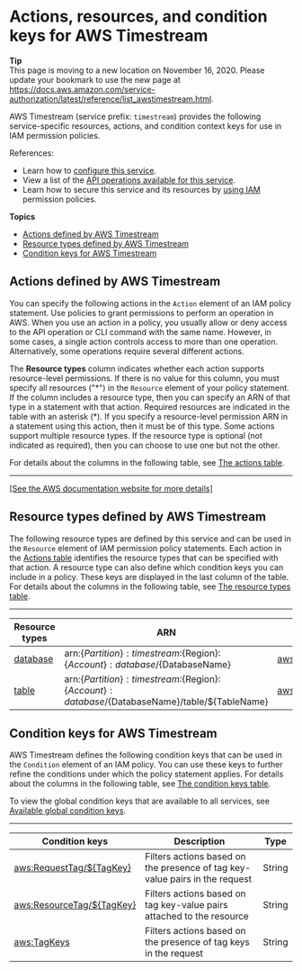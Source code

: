 # Actions, resources, and condition keys for AWS Timestream<a name="list_awstimestream"></a>

**Tip**  
This page is moving to a new location on November 16, 2020\. Please update your bookmark to use the new page at [https://docs\.aws\.amazon\.com/service\-authorization/latest/reference/list\_awstimestream\.html](https://docs.aws.amazon.com/service-authorization/latest/reference/list_awstimestream.html)\. 

AWS Timestream \(service prefix: `timestream`\) provides the following service\-specific resources, actions, and condition context keys for use in IAM permission policies\.

References:
+ Learn how to [configure this service](https://docs.aws.amazon.com/Timestream/latest/UserGuide/introduction.html)\.
+ View a list of the [API operations available for this service](https://docs.aws.amazon.com/Timestream/latest/APIReference/)\.
+ Learn how to secure this service and its resources by [using IAM](https://docs.aws.amazon.com/Timestream/latest/UserGuide/auth-and-access-control.html) permission policies\.

**Topics**
+ [Actions defined by AWS Timestream](#awstimestream-actions-as-permissions)
+ [Resource types defined by AWS Timestream](#awstimestream-resources-for-iam-policies)
+ [Condition keys for AWS Timestream](#awstimestream-policy-keys)

## Actions defined by AWS Timestream<a name="awstimestream-actions-as-permissions"></a>

You can specify the following actions in the `Action` element of an IAM policy statement\. Use policies to grant permissions to perform an operation in AWS\. When you use an action in a policy, you usually allow or deny access to the API operation or CLI command with the same name\. However, in some cases, a single action controls access to more than one operation\. Alternatively, some operations require several different actions\.

The **Resource types** column indicates whether each action supports resource\-level permissions\. If there is no value for this column, you must specify all resources \("\*"\) in the `Resource` element of your policy statement\. If the column includes a resource type, then you can specify an ARN of that type in a statement with that action\. Required resources are indicated in the table with an asterisk \(\*\)\. If you specify a resource\-level permission ARN in a statement using this action, then it must be of this type\. Some actions support multiple resource types\. If the resource type is optional \(not indicated as required\), then you can choose to use one but not the other\.

For details about the columns in the following table, see [The actions table](reference_policies_actions-resources-contextkeys.md#actions_table)\.


****  
[\[See the AWS documentation website for more details\]](http://docs.aws.amazon.com/IAM/latest/UserGuide/list_awstimestream.html)

## Resource types defined by AWS Timestream<a name="awstimestream-resources-for-iam-policies"></a>

The following resource types are defined by this service and can be used in the `Resource` element of IAM permission policy statements\. Each action in the [Actions table](#awstimestream-actions-as-permissions) identifies the resource types that can be specified with that action\. A resource type can also define which condition keys you can include in a policy\. These keys are displayed in the last column of the table\. For details about the columns in the following table, see [The resource types table](reference_policies_actions-resources-contextkeys.md#resources_table)\.


****  

| Resource types | ARN | Condition keys | 
| --- | --- | --- | 
|   [ database ](https://docs.aws.amazon.com/Timestream/latest/UserGuide/database-example-policies.html)  |  arn:$\{Partition\}:timestream:$\{Region\}:$\{Account\}:database/$\{DatabaseName\}  |   [ aws:ResourceTag/$\{TagKey\} ](#awstimestream-aws_ResourceTag___TagKey_)   | 
|   [ table ](https://docs.aws.amazon.com/Timestream/latest/UserGuide/table-example-policies.html)  |  arn:$\{Partition\}:timestream:$\{Region\}:$\{Account\}:database/$\{DatabaseName\}/table/$\{TableName\}  |   [ aws:ResourceTag/$\{TagKey\} ](#awstimestream-aws_ResourceTag___TagKey_)   | 

## Condition keys for AWS Timestream<a name="awstimestream-policy-keys"></a>

AWS Timestream defines the following condition keys that can be used in the `Condition` element of an IAM policy\. You can use these keys to further refine the conditions under which the policy statement applies\. For details about the columns in the following table, see [The condition keys table](reference_policies_actions-resources-contextkeys.md#context_keys_table)\.

To view the global condition keys that are available to all services, see [Available global condition keys](reference_policies_condition-keys.html#AvailableKeys)\.


****  

| Condition keys | Description | Type | 
| --- | --- | --- | 
|   [ aws:RequestTag/$\{TagKey\} ](https://docs.aws.amazon.com/Timestream/latest/UserGuide/reference_policies_condition-keys.html/reference_policies_condition-keys.html#condition-keys-requesttag)  | Filters actions based on the presence of tag key\-value pairs in the request | String | 
|   [ aws:ResourceTag/$\{TagKey\} ](https://docs.aws.amazon.com/Timestream/latest/UserGuide/reference_policies_condition-keys.html/reference_policies_condition-keys.html#condition-keys-resourcetag)  | Filters actions based on tag key\-value pairs attached to the resource | String | 
|   [ aws:TagKeys ](https://docs.aws.amazon.com/Timestream/latest/UserGuide/reference_policies_condition-keys.html/reference_policies_condition-keys.html#condition-keys-tagkeys)  | Filters actions based on the presence of tag keys in the request | String | 